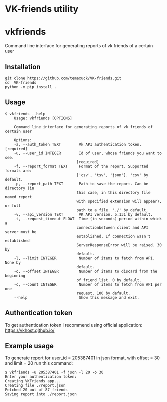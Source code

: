 # VK-friends utility

vkfriends
=============

Command line interface for generating reports of vk friends of a certain
user 

Installation
------------
```
git clone https://github.com/temaxuck/VK-friends.git
cd  VK-friends
python -m pip install .
```

Usage
-----
    $ vkfriends --help
        Usage: vkfriends [OPTIONS]

        Command line interface for generating reports of vk friends of certain user

        Options:
        -a, --auth_token TEXT        Vk API authentication token.  [required]
        -u, --user_id INTEGER        Id of user, whose friends you want to see.
                                    [required]
        -f, --report_format TEXT     Format of the report. Supported formats are:
                                    ['csv', 'tsv', 'json']. 'csv' by default.
        -p, --report_path TEXT       Path to save the report. Can be directory (in
                                    this case, in this directory file named report
                                    with specified extension will appear), or full
                                    path to a file. './' by default.
        -v, --api_version TEXT       VK API version. 5.131 by default.
        -t, --request_timeout FLOAT  Time (in seconds) period within whick a
                                    connectionbetween client and API server must be
                                    established. If connection wasn't established
                                    ServerResponseError will be raised. 30 by
                                    default.
        -l, --limit INTEGER          Number of items to fetch from API. None by
                                    default.
        -o, --offset INTEGER         Number of items to discard from the beginning
                                    of friend list. 0 by default.
        -c, --count INTEGER          Number of items to fetch from API per one
                                    request. 100 by default.
        --help                       Show this message and exit.
    
Authentication token
--------------------
To get authentication token I recommend using official application: https://vkhost.github.io/

Example usage
-------------
To generate report for user_id = 205387401 in json format, with offset = 30 and limit = 20 run this command:

    $ vkfriends -u 205387401 -f json -l 20 -o 30 
    Enter your authentication token: 
    Creating VKFriends app...
    Creating file ./report.json
    Fetched 20 out of 87 friends
    Saving report into ./report.json
